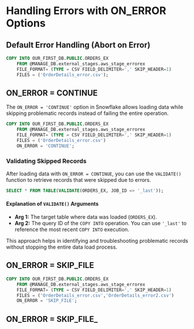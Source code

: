 
# Handling Errors with ON_ERROR Options
## Default Error Handling (Abort on Error)
```sql
COPY INTO OUR_FIRST_DB.PUBLIC.ORDERS_EX
    FROM @MANAGE_DB.external_stages.aws_stage_errorex
    FILE_FORMAT= (TYPE = CSV FIELD_DELIMITER=',' SKIP_HEADER=1)
    FILES = ('OrderDetails_error.csv');
```

## ON_ERROR = CONTINUE
The `ON_ERROR = 'CONTINUE'` option in Snowflake allows loading data while skipping problematic records instead of failing the entire operation.

```sql
COPY INTO OUR_FIRST_DB.PUBLIC.ORDERS_EX
    FROM @MANAGE_DB.external_stages.aws_stage_errorex
    FILE_FORMAT= (TYPE = CSV FIELD_DELIMITER=',' SKIP_HEADER=1)
    FILES = ('OrderDetails_error.csv')
    ON_ERROR = 'CONTINUE';
```
### Validating Skipped Records

After loading data with `ON_ERROR = CONTINUE`, you can use the `VALIDATE()` function to retrieve records that were skipped due to errors.

```sql
SELECT * FROM TABLE(VALIDATE(ORDERS_EX, JOB_ID => '_last'));
```

#### Explanation of `VALIDATE()` Arguments
- **Arg 1:** The target table where data was loaded (`ORDERS_EX`).  
- **Arg 2:** The query ID of the `COPY INTO` operation. You can use `'_last'` to reference the most recent `COPY INTO` execution.

This approach helps in identifying and troubleshooting problematic records without stopping the entire data load process.

## ON_ERROR = SKIP_FILE
```sql
COPY INTO OUR_FIRST_DB.PUBLIC.ORDERS_EX
    FROM @MANAGE_DB.external_stages.aws_stage_errorex
    FILE_FORMAT= (TYPE = CSV FIELD_DELIMITER=',' SKIP_HEADER=1)
    FILES = ('OrderDetails_error.csv','OrderDetails_error2.csv')
    ON_ERROR = 'SKIP_FILE';
```

## ON_ERROR = SKIP_FILE_<number>
```sql